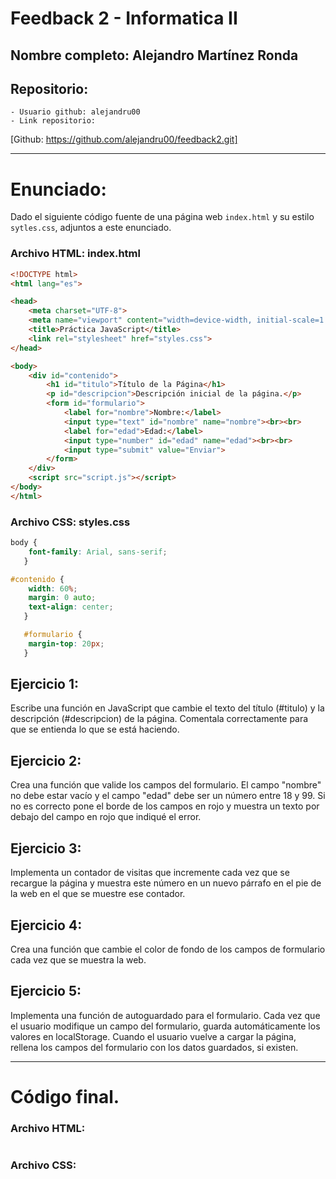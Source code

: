 # Feedback 2 - Informatica II

## Nombre completo: Alejandro Martínez Ronda
## Repositorio:
    - Usuario github: alejandru00
    - Link repositorio:
[Github: https://github.com/alejandru00/feedback2.git]

------------------------------------------------

# Enunciado:

Dado el siguiente código fuente de una página web `index.html` y su estilo `sytles.css`, adjuntos a
este enunciado. 

### Archivo HTML: index.html
``` html
<!DOCTYPE html>
<html lang="es">

<head>
    <meta charset="UTF-8">
    <meta name="viewport" content="width=device-width, initial-scale=1.0">
    <title>Práctica JavaScript</title>
    <link rel="stylesheet" href="styles.css">
</head>

<body>
    <div id="contenido">
        <h1 id="titulo">Título de la Página</h1>
        <p id="descripcion">Descripción inicial de la página.</p>
        <form id="formulario">
            <label for="nombre">Nombre:</label>
            <input type="text" id="nombre" name="nombre"><br><br>
            <label for="edad">Edad:</label>
            <input type="number" id="edad" name="edad"><br><br>
            <input type="submit" value="Enviar">
        </form>
    </div>
    <script src="script.js"></script>
</body>
</html>
```

### Archivo CSS: styles.css
``` css
body {
    font-family: Arial, sans-serif;
   }

#contenido {
    width: 60%;
    margin: 0 auto;
    text-align: center;
   }

   #formulario {
    margin-top: 20px;
   }
```

## Ejercicio 1:
Escribe una función en JavaScript que cambie el texto del título (#titulo) y la descripción
(#descripcion) de la página. Comentala correctamente para que se entienda lo que se está
haciendo.

## Ejercicio 2:
Crea una función que valide los campos del formulario. El campo "nombre" no debe estar
vacío y el campo "edad" debe ser un número entre 18 y 99. Si no es correcto pone el borde de
los campos en rojo y muestra un texto por debajo del campo en rojo que indiqué el error.

## Ejercicio 3:
Implementa un contador de visitas que incremente cada vez que se recargue la página y
muestra este número en un nuevo párrafo en el pie de la web en el que se muestre ese
contador.

## Ejercicio 4:
Crea una función que cambie el color de fondo de los campos de formulario cada vez que se
muestra la web.

## Ejercicio 5:
Implementa una función de autoguardado para el formulario. Cada vez que el usuario modifique
un campo del formulario, guarda automáticamente los valores en localStorage. Cuando el
usuario vuelve a cargar la página, rellena los campos del formulario con los datos guardados, si
existen.

-----------------------------------------------------------------

# Código final.
### Archivo HTML:
``` html

```

### Archivo CSS:
``` css

```
